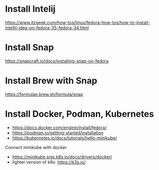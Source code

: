 # Install Intelij
https://www.itzgeek.com/how-tos/linux/fedora-how-tos/how-to-install-intellij-idea-on-fedora-35-fedora-34.html

# Install Snap
https://snapcraft.io/docs/installing-snap-on-fedora

# Install Brew with Snap
https://formulae.brew.sh/formula/snap

# Install Docker, Podman, Kubernetes
- https://docs.docker.com/engine/install/fedora/
- https://podman.io/getting-started/installation
- https://kubernetes.io/docs/tutorials/hello-minikube/

Connect minikube with docker
- https://minikube.sigs.k8s.io/docs/drivers/docker/
- lighter version of k8s: https://k3s.io/


